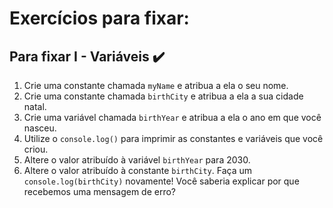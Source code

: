 # Exercícios para fixar:

## Para fixar I - Variáveis :heavy_check_mark:

1. Crie uma constante chamada `myName` e atribua a ela o seu nome.
2. Crie uma constante chamada `birthCity` e atribua a ela a sua cidade natal.
3. Crie uma variável chamada `birthYear` e atribua a ela o ano em que você nasceu.
4. Utilize o `console.log()` para imprimir as constantes e variáveis que você criou.
5. Altere o valor atribuído à variável `birthYear` para 2030.
6. Altere o valor atribuído à constante `birthCity`. Faça um `console.log(birthCity)`
novamente! Você saberia explicar por que recebemos uma mensagem de erro?
